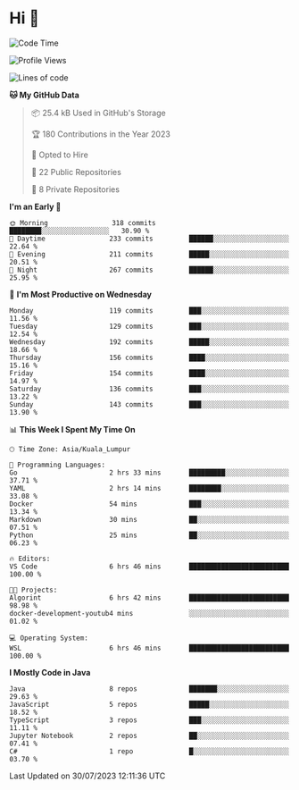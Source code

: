 <h1>Hi 👋</h1>

<!--START_SECTION:waka-->
![Code Time](http://img.shields.io/badge/Code%20Time-287%20hrs%2017%20mins-blue)

![Profile Views](http://img.shields.io/badge/Profile%20Views-9-blue)

![Lines of code](https://img.shields.io/badge/From%20Hello%20World%20I%27ve%20Written-1.1%20million%20lines%20of%20code-blue)

**🐱 My GitHub Data** 

> 📦 25.4 kB Used in GitHub's Storage 
 > 
> 🏆 180 Contributions in the Year 2023
 > 
> 💼 Opted to Hire
 > 
> 📜 22 Public Repositories 
 > 
> 🔑 8 Private Repositories 
 > 
**I'm an Early 🐤** 

```text
🌞 Morning                318 commits         ████████░░░░░░░░░░░░░░░░░   30.90 % 
🌆 Daytime                233 commits         ██████░░░░░░░░░░░░░░░░░░░   22.64 % 
🌃 Evening                211 commits         █████░░░░░░░░░░░░░░░░░░░░   20.51 % 
🌙 Night                  267 commits         ██████░░░░░░░░░░░░░░░░░░░   25.95 % 
```
📅 **I'm Most Productive on Wednesday** 

```text
Monday                   119 commits         ███░░░░░░░░░░░░░░░░░░░░░░   11.56 % 
Tuesday                  129 commits         ███░░░░░░░░░░░░░░░░░░░░░░   12.54 % 
Wednesday                192 commits         █████░░░░░░░░░░░░░░░░░░░░   18.66 % 
Thursday                 156 commits         ████░░░░░░░░░░░░░░░░░░░░░   15.16 % 
Friday                   154 commits         ████░░░░░░░░░░░░░░░░░░░░░   14.97 % 
Saturday                 136 commits         ███░░░░░░░░░░░░░░░░░░░░░░   13.22 % 
Sunday                   143 commits         ███░░░░░░░░░░░░░░░░░░░░░░   13.90 % 
```


📊 **This Week I Spent My Time On** 

```text
🕑︎ Time Zone: Asia/Kuala_Lumpur

💬 Programming Languages: 
Go                       2 hrs 33 mins       █████████░░░░░░░░░░░░░░░░   37.71 % 
YAML                     2 hrs 14 mins       ████████░░░░░░░░░░░░░░░░░   33.08 % 
Docker                   54 mins             ███░░░░░░░░░░░░░░░░░░░░░░   13.34 % 
Markdown                 30 mins             ██░░░░░░░░░░░░░░░░░░░░░░░   07.51 % 
Python                   25 mins             ██░░░░░░░░░░░░░░░░░░░░░░░   06.23 % 

🔥 Editors: 
VS Code                  6 hrs 46 mins       █████████████████████████   100.00 % 

🐱‍💻 Projects: 
Algorint                 6 hrs 42 mins       █████████████████████████   98.98 % 
docker-development-youtub4 mins              ░░░░░░░░░░░░░░░░░░░░░░░░░   01.02 % 

💻 Operating System: 
WSL                      6 hrs 46 mins       █████████████████████████   100.00 % 
```

**I Mostly Code in Java** 

```text
Java                     8 repos             ███████░░░░░░░░░░░░░░░░░░   29.63 % 
JavaScript               5 repos             █████░░░░░░░░░░░░░░░░░░░░   18.52 % 
TypeScript               3 repos             ███░░░░░░░░░░░░░░░░░░░░░░   11.11 % 
Jupyter Notebook         2 repos             ██░░░░░░░░░░░░░░░░░░░░░░░   07.41 % 
C#                       1 repo              █░░░░░░░░░░░░░░░░░░░░░░░░   03.70 % 
```




 Last Updated on 30/07/2023 12:11:36 UTC
<!--END_SECTION:waka-->
